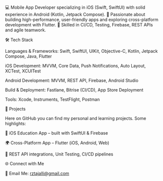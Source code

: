 💻 Mobile App Developer specializing in iOS (Swift, SwiftUI) with solid experience in Android (Kotlin, Jetpack Compose).
🚀 Passionate about building high-performance, user-friendly apps and exploring cross-platform development with Flutter.
🔧 Skilled in CI/CD, Testing, Firebase, REST APIs and agile teamwork.

🛠 Tech Stack

Languages & Frameworks: Swift, SwiftUI, UIKit, Objective-C, Kotlin, Jetpack Compose, Java, Flutter

iOS Development: MVVM, Core Data, Push Notifications, Auto Layout, XCTest, XCUITest

Android Development: MVVM, REST API, Firebase, Android Studio

Build & Deployment: Fastlane, Bitrise (CI/CD), App Store Deployment

Tools: Xcode, Instruments, TestFlight, Postman

📂 Projects

Here on GitHub you can find my personal and learning projects.
Some highlights:

📱 iOS Education App – built with SwiftUI & Firebase

🌍 Cross-Platform App – Flutter (iOS, Android, Web)

🔐 REST API integrations, Unit Testing, CI/CD pipelines

🌐 Connect with Me

📧 Email Me: rztajalli@gmail.com
